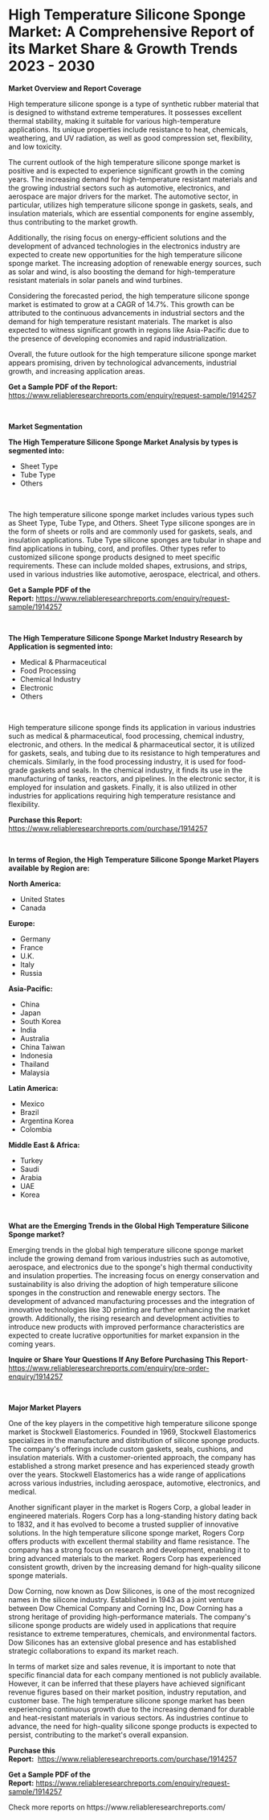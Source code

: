 <p><h1>High Temperature Silicone Sponge Market: A Comprehensive Report of its Market Share & Growth Trends 2023 - 2030</h1></p><p><strong>Market Overview and Report Coverage</strong></p>
<p><p>High temperature silicone sponge is a type of synthetic rubber material that is designed to withstand extreme temperatures. It possesses excellent thermal stability, making it suitable for various high-temperature applications. Its unique properties include resistance to heat, chemicals, weathering, and UV radiation, as well as good compression set, flexibility, and low toxicity.</p><p>The current outlook of the high temperature silicone sponge market is positive and is expected to experience significant growth in the coming years. The increasing demand for high-temperature resistant materials and the growing industrial sectors such as automotive, electronics, and aerospace are major drivers for the market. The automotive sector, in particular, utilizes high temperature silicone sponge in gaskets, seals, and insulation materials, which are essential components for engine assembly, thus contributing to the market growth.</p><p>Additionally, the rising focus on energy-efficient solutions and the development of advanced technologies in the electronics industry are expected to create new opportunities for the high temperature silicone sponge market. The increasing adoption of renewable energy sources, such as solar and wind, is also boosting the demand for high-temperature resistant materials in solar panels and wind turbines.</p><p>Considering the forecasted period, the high temperature silicone sponge market is estimated to grow at a CAGR of 14.7%. This growth can be attributed to the continuous advancements in industrial sectors and the demand for high temperature resistant materials. The market is also expected to witness significant growth in regions like Asia-Pacific due to the presence of developing economies and rapid industrialization.</p><p>Overall, the future outlook for the high temperature silicone sponge market appears promising, driven by technological advancements, industrial growth, and increasing application areas.</p></p>
<p><strong>Get a Sample PDF of the Report:</strong> <a href="https://www.reliableresearchreports.com/enquiry/request-sample/1914257">https://www.reliableresearchreports.com/enquiry/request-sample/1914257</a></p>
<p>&nbsp;</p>
<p><strong>Market Segmentation</strong></p>
<p><strong>The High Temperature Silicone Sponge Market Analysis by types is segmented into:</strong></p>
<p><ul><li>Sheet Type</li><li>Tube Type</li><li>Others</li></ul></p>
<p>&nbsp;</p>
<p><p>The high temperature silicone sponge market includes various types such as Sheet Type, Tube Type, and Others. Sheet Type silicone sponges are in the form of sheets or rolls and are commonly used for gaskets, seals, and insulation applications. Tube Type silicone sponges are tubular in shape and find applications in tubing, cord, and profiles. Other types refer to customized silicone sponge products designed to meet specific requirements. These can include molded shapes, extrusions, and strips, used in various industries like automotive, aerospace, electrical, and others.</p></p>
<p><strong>Get a Sample PDF of the Report:</strong>&nbsp;<a href="https://www.reliableresearchreports.com/enquiry/request-sample/1914257">https://www.reliableresearchreports.com/enquiry/request-sample/1914257</a></p>
<p>&nbsp;</p>
<p><strong>The High Temperature Silicone Sponge Market Industry Research by Application is segmented into:</strong></p>
<p><ul><li>Medical & Pharmaceutical</li><li>Food Processing</li><li>Chemical Industry</li><li>Electronic</li><li>Others</li></ul></p>
<p>&nbsp;</p>
<p><p>High temperature silicone sponge finds its application in various industries such as medical & pharmaceutical, food processing, chemical industry, electronic, and others. In the medical & pharmaceutical sector, it is utilized for gaskets, seals, and tubing due to its resistance to high temperatures and chemicals. Similarly, in the food processing industry, it is used for food-grade gaskets and seals. In the chemical industry, it finds its use in the manufacturing of tanks, reactors, and pipelines. In the electronic sector, it is employed for insulation and gaskets. Finally, it is also utilized in other industries for applications requiring high temperature resistance and flexibility.</p></p>
<p><strong>Purchase this Report:</strong>&nbsp; <a href="https://www.reliableresearchreports.com/purchase/1914257">https://www.reliableresearchreports.com/purchase/1914257</a></p>
<p>&nbsp;</p>
<p><strong>In terms of Region, the High Temperature Silicone Sponge Market Players available by Region are:</strong></p>
<p>
    <p> <strong> North America: </strong>
        <ul>
            <li>United States</li>
            <li>Canada</li>
        </ul>
        </p> 
    <p> <strong> Europe: </strong>
        <ul>
            <li>Germany</li>
            <li>France</li>
            <li>U.K.</li>
            <li>Italy</li>
            <li>Russia</li>
        </ul>
        </p> 
    <p> <strong> Asia-Pacific: </strong>
        <ul>
            <li>China</li>
            <li>Japan</li>
            <li>South Korea</li>
            <li>India</li>
            <li>Australia</li>
            <li>China Taiwan</li>
            <li>Indonesia</li>
            <li>Thailand</li>
            <li>Malaysia</li>
        </ul>
        </p> 
    <p> <strong> Latin America: </strong>
        <ul>
            <li>Mexico</li>
            <li>Brazil</li>
            <li>Argentina Korea</li>
            <li>Colombia</li>
        </ul>
        </p> 
    <p> <strong> Middle East & Africa: </strong>
        <ul>
            <li>Turkey</li>
            <li>Saudi</li>
            <li>Arabia</li>
            <li>UAE</li>
            <li>Korea</li>
        </ul>
    </p>
    </p>
<p>&nbsp;</p>
<p><strong>What are the Emerging Trends in the Global High Temperature Silicone Sponge market?</strong></p>
<p><p>Emerging trends in the global high temperature silicone sponge market include the growing demand from various industries such as automotive, aerospace, and electronics due to the sponge's high thermal conductivity and insulation properties. The increasing focus on energy conservation and sustainability is also driving the adoption of high temperature silicone sponges in the construction and renewable energy sectors. The development of advanced manufacturing processes and the integration of innovative technologies like 3D printing are further enhancing the market growth. Additionally, the rising research and development activities to introduce new products with improved performance characteristics are expected to create lucrative opportunities for market expansion in the coming years.</p></p>
<p><strong>Inquire or Share Your Questions If Any Before Purchasing This Report</strong>- <a href="https://www.reliableresearchreports.com/enquiry/pre-order-enquiry/1914257">https://www.reliableresearchreports.com/enquiry/pre-order-enquiry/1914257</a></p>
<p>&nbsp;</p>
<p><strong>Major Market Players</strong></p>
<p><p>One of the key players in the competitive high temperature silicone sponge market is Stockwell Elastomerics. Founded in 1969, Stockwell Elastomerics specializes in the manufacture and distribution of silicone sponge products. The company's offerings include custom gaskets, seals, cushions, and insulation materials. With a customer-oriented approach, the company has established a strong market presence and has experienced steady growth over the years. Stockwell Elastomerics has a wide range of applications across various industries, including aerospace, automotive, electronics, and medical.</p><p>Another significant player in the market is Rogers Corp, a global leader in engineered materials. Rogers Corp has a long-standing history dating back to 1832, and it has evolved to become a trusted supplier of innovative solutions. In the high temperature silicone sponge market, Rogers Corp offers products with excellent thermal stability and flame resistance. The company has a strong focus on research and development, enabling it to bring advanced materials to the market. Rogers Corp has experienced consistent growth, driven by the increasing demand for high-quality silicone sponge materials.</p><p>Dow Corning, now known as Dow Silicones, is one of the most recognized names in the silicone industry. Established in 1943 as a joint venture between Dow Chemical Company and Corning Inc, Dow Corning has a strong heritage of providing high-performance materials. The company's silicone sponge products are widely used in applications that require resistance to extreme temperatures, chemicals, and environmental factors. Dow Silicones has an extensive global presence and has established strategic collaborations to expand its market reach.</p><p>In terms of market size and sales revenue, it is important to note that specific financial data for each company mentioned is not publicly available. However, it can be inferred that these players have achieved significant revenue figures based on their market position, industry reputation, and customer base. The high temperature silicone sponge market has been experiencing continuous growth due to the increasing demand for durable and heat-resistant materials in various sectors. As industries continue to advance, the need for high-quality silicone sponge products is expected to persist, contributing to the market's overall expansion.</p></p>
<p><strong>Purchase this Report:</strong>&nbsp;&nbsp;<a href="https://www.reliableresearchreports.com/purchase/1914257">https://www.reliableresearchreports.com/purchase/1914257</a></p>
<p></p>
<p><strong>Get a Sample PDF of the Report:</strong>&nbsp;<a href="https://www.reliableresearchreports.com/enquiry/request-sample/1914257">https://www.reliableresearchreports.com/enquiry/request-sample/1914257</a></p>
<p>Check more reports on https://www.reliableresearchreports.com/</p>